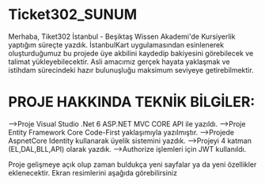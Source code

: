 # Ticket302_SUNUM

Merhaba, Tiket302 İstanbul - Beşiktaş Wissen Akademi'de Kursiyerlik yaptığım süreçte yazdık. İstanbulKart uygulamasından esinlenerek oluşturduğumuz bu projede üye akbilini kaydedip bakiyesini görebilecek ve talimat yükleyebilecektir. Asli amacımız gerçek hayata yaklaşmak ve istihdam sürecindeki hazır bulunuşluğu maksimum seviyeye getirebilmektir.

# PROJE HAKKINDA TEKNİK BİLGİLER:

-->Proje Visual Studio .Net 6 ASP.NET MVC CORE API ile yazıldı.
-->Proje Entity Framework Core Code-First yaklaşımıyla yazılmıştır.
-->Projede AspnetCore Identity kullanarak üyelik sistemini yazdık.
-->Projeyi 4 katman (EL,DAL,BLL,API) olarak yazdık.
-->Authorize işlemleri için JWT kullanıldı.

Proje gelişmeye açık olup zaman buldukça yeni sayfalar ya da yeni özellikler eklenecektir. Ekran resimlerini aşağıda görebilirsiniz
